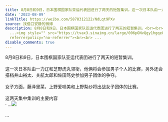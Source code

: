 ```yaml
---
title: 8月8日和9日，日本围棋国家队亚运代表团进行了两天的短暂集训。这一次日本队由一力辽和芝野虎丸领衔，他俩将会参加男子个人的比赛，另外还会搭档井山裕太、关航...
date: '2023-08-09'
linkTitle: https://weibo.com/5878312122/NdLqt9PXv
source: 找借口安静的微博
description: 8月8日和9日，日本围棋国家队亚运代表团进行了两天的短暂集训。<br><br>这一次日本队由一力辽和芝野虎丸领衔，他俩将会参加男子个人的比赛，另外还会搭档井山裕太、关航太郎和佐田笃史参加男子团体的争夺。<br><br>女子方面，藤泽里菜，上野爱咲美和上野梨纱将出战女子团体的比赛。<br><br>这两天集中集训的主要内容<br>·
  ...<img style="" src="https://tvax3.sinaimg.cn/large/006pONvQgy1hgqe0vmi6ej31uo18f4qp.jpg"
  referrerpolicy="no-referrer"><br><br> ...
disable_comments: true
---
```

8月8日和9日，日本围棋国家队亚运代表团进行了两天的短暂集训。<br><br>这一次日本队由一力辽和芝野虎丸领衔，他俩将会参加男子个人的比赛，另外还会搭档井山裕太、关航太郎和佐田笃史参加男子团体的争夺。<br><br>女子方面，藤泽里菜，上野爱咲美和上野梨纱将出战女子团体的比赛。<br><br>这两天集中集训的主要内容<br>· ...<img style="" src="https://tvax3.sinaimg.cn/large/006pONvQgy1hgqe0vmi6ej31uo18f4qp.jpg" referrerpolicy="no-referrer"><br><br> ...